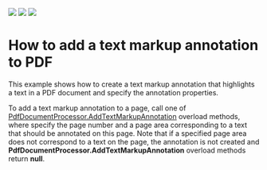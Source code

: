 <!-- default badges list -->
![](https://img.shields.io/endpoint?url=https://codecentral.devexpress.com/api/v1/VersionRange/180363092/17.2.2%2B)
[![](https://img.shields.io/badge/Open_in_DevExpress_Support_Center-FF7200?style=flat-square&logo=DevExpress&logoColor=white)](https://supportcenter.devexpress.com/ticket/details/T545395)
[![](https://img.shields.io/badge/📖_How_to_use_DevExpress_Examples-e9f6fc?style=flat-square)](https://docs.devexpress.com/GeneralInformation/403183)
<!-- default badges end -->
# How to add a text markup annotation to PDF

<p>This example shows how to create a text markup annotation that highlights a text in a PDF document and specify the annotation properties.</p>

<p>To add a text markup annotation to a page, call one of <a href="https://documentation.devexpress.com/OfficeFileAPI/DevExpress.Pdf.PdfDocumentProcessor.AddTextMarkupAnnotation.method(sbaKFQ)"><u>PdfDocumentProcessor.AddTextMarkupAnnotation</u></a> overload methods, where specify the page number and a page area  corresponding to a text that should be annotated on this page.  Note that if a specified page area does not correspond to a text on the page, the annotation is not created and <strong>PdfDocumentProcessor.AddTextMarkupAnnotation</strong> overload methods return <strong>null</strong>.</p>
<br/>
